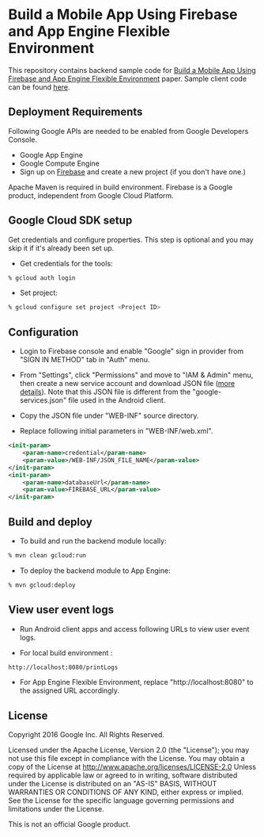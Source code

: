 # Build a Mobile App Using  Firebase and App Engine Flexible Environment

This repository contains backend sample code for 
[Build a Mobile App Using  Firebase and App Engine Flexible Environment](https://cloud.google.com/solutions/mobile/mobile-firebase-appengine-flexible)
paper. Sample client code can be found
[here](https://github.com/GoogleCloudPlatform/firebase-android-client).


## Deployment Requirements
Following Google APIs are needed to be enabled from Google Developers Console.
- Google App Engine
- Google Compute Engine
- Sign up on [Firebase](https://firebase.corp.google.com/) and create a new project (if you don't have one.)

Apache Maven is required in build environment. Firebase is a Google product, independent from Google Cloud Platform.


## Google Cloud SDK setup
Get credentials and configure properties. This step is optional and you may
skip it if it's already been set up.

- Get credentials for the tools:
```bash
% gcloud auth login
```

- Set project:
```bash
% gcloud configure set project <Project ID>
```


## Configuration
- Login to Firebase console and enable "Google" sign in provider from "SIGN IN METHOD" tab in "Auth" menu.

- From "Settings", click "Permissions" and move to "IAM & Admin" menu, then
create a new service account and download JSON file
([more details](https://firebase.google.com/docs/server/setup#add_firebase_to_your_app)).
Note that this JSON file is different from the "google-services.json"
file used in the Android client.

- Copy the JSON file under "WEB-INF" source directory.

- Replace following initial parameters in "WEB-INF/web.xml".

```xml
<init-param>
	<param-name>credential</param-name>
	<param-value>/WEB-INF/JSON_FILE_NAME</param-value>
</init-param>
<init-param>
	<param-name>databaseUrl</param-name>
	<param-value>FIREBASE_URL</param-value>
</init-param>
```


## Build and deploy
- To build and run the backend module locally:
```bash
% mvn clean gcloud:run
```

- To deploy the backend module to App Engine:
```bash
% mvn gcloud:deploy
```


## View user event logs
- Run Android client apps and access following URLs to view user event logs.

- For local build environment :
```bash
http://localhost:8080/printLogs
```

- For App Engine Flexible Environment, replace "http://localhost:8080" to the assigned URL accordingly.


## License
 Copyright 2016 Google Inc. All Rights Reserved.

 Licensed under the Apache License, Version 2.0 (the "License"); you may not
 use this file except in compliance with the License. You may obtain a copy
 of the License at
      http://www.apache.org/licenses/LICENSE-2.0
Unless required by applicable law or agreed to in writing, software
distributed under the License is distributed on an "AS-IS" BASIS, WITHOUT
WARRANTIES OR CONDITIONS OF ANY KIND, either express or implied.  See the
License for the specific language governing permissions and limitations under
the License.

This is not an official Google product.
